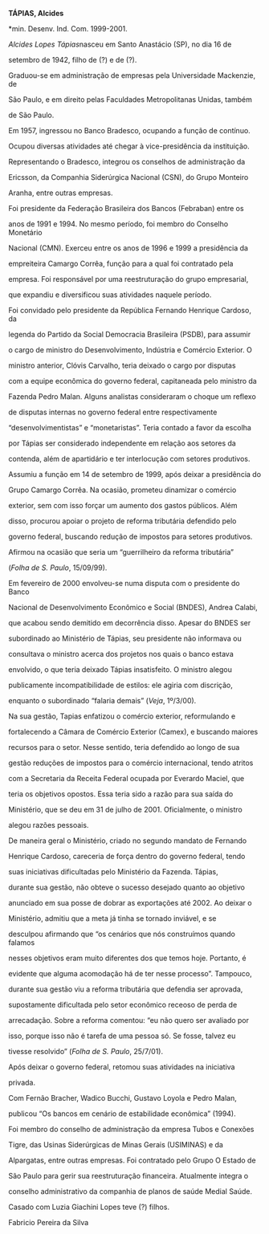 **TÁPIAS, Alcides**



\*min. Desenv. Ind. Com. 1999-2001.



*Alcides Lopes Tápias*nasceu em Santo Anastácio (SP), no dia 16 de

setembro de 1942, filho de (?) e de (?).



Graduou-se em administração de empresas pela Universidade Mackenzie, de

São Paulo, e em direito pelas Faculdades Metropolitanas Unidas, também

de São Paulo.



Em 1957, ingressou no Banco Bradesco, ocupando a função de contínuo.

Ocupou diversas atividades até chegar à vice-presidência da instituição.

Representando o Bradesco, integrou os conselhos de administração da

Ericsson, da Companhia Siderúrgica Nacional (CSN), do Grupo Monteiro

Aranha, entre outras empresas.



Foi presidente da Federação Brasileira dos Bancos (Febraban) entre os

anos de 1991 e 1994. No mesmo período, foi membro do Conselho Monetário

Nacional (CMN). Exerceu entre os anos de 1996 e 1999 a presidência da

empreiteira Camargo Corrêa, função para a qual foi contratado pela

empresa. Foi responsável por uma reestruturação do grupo empresarial,

que expandiu e diversificou suas atividades naquele período.



Foi convidado pelo presidente da República Fernando Henrique Cardoso, da

legenda do Partido da Social Democracia Brasileira (PSDB), para assumir

o cargo de ministro do Desenvolvimento, Indústria e Comércio Exterior. O

ministro anterior, Clóvis Carvalho, teria deixado o cargo por disputas

com a equipe econômica do governo federal, capitaneada pelo ministro da

Fazenda Pedro Malan. Alguns analistas consideraram o choque um reflexo

de disputas internas no governo federal entre respectivamente

“desenvolvimentistas” e “monetaristas”. Teria contado a favor da escolha

por Tápias ser considerado independente em relação aos setores da

contenda, além de apartidário e ter interlocução com setores produtivos.



Assumiu a função em 14 de setembro de 1999, após deixar a presidência do

Grupo Camargo Corrêa. Na ocasião, prometeu dinamizar o comércio

exterior, sem com isso forçar um aumento dos gastos públicos. Além

disso, procurou apoiar o projeto de reforma tributária defendido pelo

governo federal, buscando redução de impostos para setores produtivos.

Afirmou na ocasião que seria um “guerrilheiro da reforma tributária”

(*Folha de S. Paulo*, 15/09/99).



Em fevereiro de 2000 envolveu-se numa disputa com o presidente do Banco

Nacional de Desenvolvimento Econômico e Social (BNDES), Andrea Calabi,

que acabou sendo demitido em decorrência disso. Apesar do BNDES ser

subordinado ao Ministério de Tápias, seu presidente não informava ou

consultava o ministro acerca dos projetos nos quais o banco estava

envolvido, o que teria deixado Tápias insatisfeito. O ministro alegou

publicamente incompatibilidade de estilos: ele agiria com discrição,

enquanto o subordinado “falaria demais” (*Veja*, 1º/3/00).



Na sua gestão, Tapias enfatizou o comércio exterior, reformulando e

fortalecendo a Câmara de Comércio Exterior (Camex), e buscando maiores

recursos para o setor. Nesse sentido, teria defendido ao longo de sua

gestão reduções de impostos para o comércio internacional, tendo atritos

com a Secretaria da Receita Federal ocupada por Everardo Maciel, que

teria os objetivos opostos. Essa teria sido a razão para sua saída do

Ministério, que se deu em 31 de julho de 2001. Oficialmente, o ministro

alegou razões pessoais.



De maneira geral o Ministério, criado no segundo mandato de Fernando

Henrique Cardoso, careceria de força dentro do governo federal, tendo

suas iniciativas dificultadas pelo Ministério da Fazenda. Tápias,

durante sua gestão, não obteve o sucesso desejado quanto ao objetivo

anunciado em sua posse de dobrar as exportações até 2002. Ao deixar o

Ministério, admitiu que a meta já tinha se tornado inviável, e se

desculpou afirmando que “os cenários que nós construímos quando falamos

nesses objetivos eram muito diferentes dos que temos hoje. Portanto, é

evidente que alguma acomodação há de ter nesse processo”. Tampouco,

durante sua gestão viu a reforma tributária que defendia ser aprovada,

supostamente dificultada pelo setor econômico receoso de perda de

arrecadação. Sobre a reforma comentou: “eu não quero ser avaliado por

isso, porque isso não é tarefa de uma pessoa só. Se fosse, talvez eu

tivesse resolvido” (*Folha de S. Paulo*, 25/7/01).



Após deixar o governo federal, retomou suas atividades na iniciativa

privada.



Com Fernão Bracher, Wadico Bucchi, Gustavo Loyola e Pedro Malan,

publicou “Os bancos em cenário de estabilidade econômica” (1994).



Foi membro do conselho de administração da empresa Tubos e Conexões

Tigre, das Usinas Siderúrgicas de Minas Gerais (USIMINAS) e da

Alpargatas, entre outras empresas. Foi contratado pelo Grupo O Estado de

São Paulo para gerir sua reestruturação financeira. Atualmente integra o

conselho administrativo da companhia de planos de saúde Medial Saúde.



Casado com Luzia Giachini Lopes teve (?) filhos.



Fabricio Pereira da Silva



 



